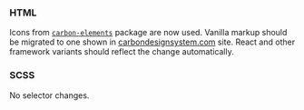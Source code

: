 ### HTML

Icons from [`carbon-elements`](https://github.com/IBM/carbon-elements) package
are now used. Vanilla markup should be migrated to one shown in
[carbondesignsystem.com](https://next.carbondesignsystem.com/components/tooltip/code)
site. React and other framework variants should reflect the change
automatically.

### SCSS

No selector changes.
